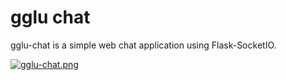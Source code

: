 # gglu chat
gglu-chat is a simple web chat application using Flask-SocketIO.

[![gglu-chat.png](https://s1.ax1x.com/2022/10/23/xgBErT.png)](https://chat.bujijam.ga/chat)

